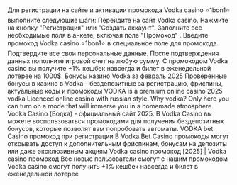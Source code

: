 Для регистрации на сайте и активации промокода Vodka casino ⭐️1bon1⭐️ выполните следующие шаги:
Перейдите на сайт Vodka casino.
Нажмите на кнопку "Регистрация" или "Создать аккаунт".
Заполните все необходимые поля в анкете, включая поле "Промокод" .
Введите промокод Vodka casino ⭐️1bon1⭐️ в специальное поле для промокода.
Подтвердите все свои персональные данные.
После подтверждения данных пополните игровой счет на любую сумму.
С промокодом Vodka casino вы получите +1% кешбек навсегда и билет в еженедельной лотерее на 1000$.
Бонусы казино Vodka за февраль 2025 Проверенные бонусы в казино в Vodka - бездепозитные за регистрацию, фриспины, актуальные коды и промокоды  VODKA is a premium online casino 2025 vodka Licenced online casino with russian style. Why vodka? Only here you can turn on a mode that will immerse you in a homemade atmosphere. Vodka Casino (Водка) - официальный сайт 2025. В Vodka Casino вы можете воспользоваться промокодами для получения бездепозитных бонусов, которые позволят вам попробовать автоматы. VODKA bet Casino промокод при регистрации В Vodka Bet Casino промокоды могут открывать доступ к дополнительным фриспинам, бонусам на депозиты или даже эксклюзивным акциям Vodka casino промокод [2025] | Vodka casino промокод Все новые пользователи смогут с нашим промокодом Vodka casino смогут получить +1% кешбек навсегда и билет в еженедельной лотерее
